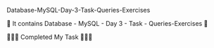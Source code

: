 Database-MySQL-Day-3-Task-Queries-Exercises

👀 It contains Database - MySQL - Day 3 - Task - Queries-Exercises 👀

🥇🥇🥇 Completed My Task 🥇🥇🥇
